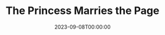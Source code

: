 ---
title: The Princess Marries the Page
date: 2023-09-08T00:00:00
opening_date: 1927-02-08
closing_date: 1927-02-09
layout: productions
program:
Theatre: Theatre Jacksonville
cast:
- The Princess: Olive Rosenquist
- The Page: Maurice A. Horn
- The King: L.B. Pratt
- First Soldier: Parry Laird
- Second Soldier: O.K. Philipsen
- Third Soldier: Dr. C.M. Kennedy
- The Lord: Philip Devlin
crew:
- Director: Tracy L'Engle
- Scenery:
  - Anne C. Lalor
  - Birsa Shepard
  - Karl Bardin
- Lighting: Martha Race
- Props: Mrs. A.S. Peatross
- Costumes: Will Louis
understudies:
orchestra:
- Flute Player: Milner Brittain
---